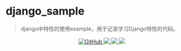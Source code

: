 # django_sample
> django中特性的使用example，用于记录学习Django特性的代码。

<p align="center">
    <a href="https://github.com/exexute/django_sample/blob/master/LICENSE">
        <img src="https://img.shields.io/github/license/exexute/django_sample.svg" alt="GitHub">
    </a> 
    <a href="#">
      <img src="https://img.shields.io/badge/platform-windows%20%7C%20macos%20%7C%20linux-lightgrey">
    </a>
    <a href="https://www.patreon.com/phith0n">
      <img src="https://img.shields.io/badge/python-v3.7-blue">
    </a>
    <a href="https://docs.djangoproject.com/en/3.1/">
      <img src="https://img.shields.io/badge/django-3.1.15-blue">
    </a>
</p>